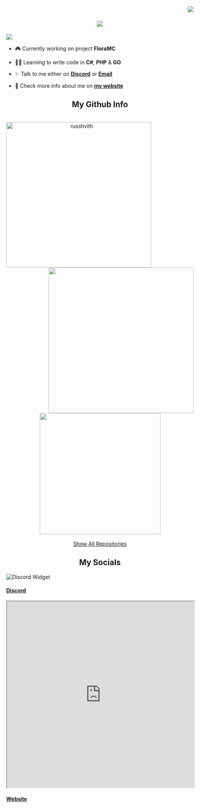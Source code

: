 <img align="right" src="https://visitor-badge.laobi.icu/badge?page_id=Russhvith.Russhvith">

<h1 align="center">
   <img src="https://readme-typing-svg.herokuapp.com/?lines=Hello+Mates!;I+Am+Russhvith&center=true&size=30">
</h1>

<img src="https://github-profile-trophy.vercel.app/?username=russhvith&theme=discord&no-bg=true&column=-1"></a> </p>

- 🎮 Currently working on project **FloraMC**

- 👨‍💻 Learning to write code in **C#**, **PHP** & **GO**

- ✨ Talk to me either on **<a href="https://discord.com/users/649224444056961054">Discord</a>** or **<a href="mailto:russhvith@russhvith.tech">Email</a>**

- 📎 Check more info about me on **<a href="https://russhvith.tech">my website</a>** 

<h2 align="center">My Github Info</h2>

<br>

<div align=center>
   <img align="left" width=390 src="https://github-readme-streak-stats.herokuapp.com/?user=russhvith&theme=react" alt="russhvith" />
   <img align="right" width=390 src="https://github-readme-stats.vercel.app/api?username=russhvith&show_icons=true&theme=react" />
</div>

<br><br><br><br><br><br><br><br><br>

<div align=center>
   <img align="center" width=325 src="https://github-readme-stats.vercel.app/api/top-langs/?username=russhvith&title_color=61dafb&text_color=ffffff&bg_color=20232a&langs_count=8&layout=compact" />
</div>

<br>

<div align="center">
   <a href="https://github.com/Russhvith?tab=repositories">Show All Repositories</a>
</div>

<h2 align="center">My Socials</h2>


<img src="https://discord.c99.nl/widget/theme-2/649224444056961054.png" alt="Discord Widget">
<h4 align="left"><a href="https://discord.com/users/649224444056961054">Discord</a></h2>

<iframe src="https://russhvith.tech" width="100%" height="500"></iframe>
<h4 align="left"><a href="https://russhvith.tech">Website</a></h2>
